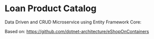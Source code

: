 ﻿# Loan Product Catalog

Data Driven and CRUD Microservice using Entity Framework Core:

Based on: https://github.com/dotnet-architecture/eShopOnContainers